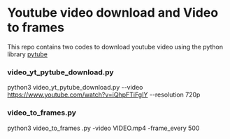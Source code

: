 # Youtube video download and Video to frames

This repo contains two codes to download youtube video using the python library [pytube](https://buildmedia.readthedocs.org/media/pdf/python-pytube/latest/python-pytube.pdf)

### video_yt_pytube_download.py

python3 video_yt_pytube_download.py --video https://www.youtube.com/watch?v=iQhpFTiFgIY --resolution 720p

### video_to_frames.py

python3 video_to_frames .py -video VIDEO.mp4 -frame_every 500